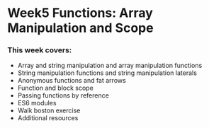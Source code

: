 # Week5 Functions: Array Manipulation and Scope

### This week covers:

- Array and string manipulation and array manipulation functions
- String manipulation functions and string manipulation laterals
- Anonymous functions and fat arrows
- Function and block scope
- Passing functions by reference
- ES6 modules
- Walk boston exercise
- Additional resources
